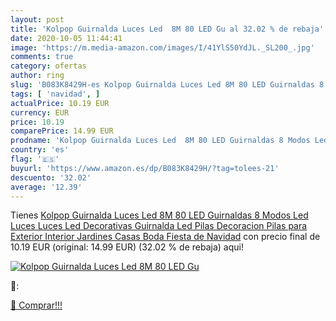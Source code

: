 ```yaml
---
layout: post
title: 'Kolpop Guirnalda Luces Led  8M 80 LED Gu al 32.02 % de rebaja'
date: 2020-10-05 11:44:41
image: 'https://m.media-amazon.com/images/I/41YlS50YdJL._SL200_.jpg'
comments: true
category: ofertas
author: ring
slug: 'B083K8429H-es Kolpop Guirnalda Luces Led 8M 80 LED Guirnaldas 8 Modos...'
tags: [ 'navidad', ]
actualPrice: 10.19 EUR
currency: EUR
price: 10.19
comparePrice: 14.99 EUR
prodname: 'Kolpop Guirnalda Luces Led  8M 80 LED Guirnaldas 8 Modos Led Luces  Luces Led Decorativas Guirnalda Led Pilas Decoracion Pilas para Exterior  Interior  Jardines  Casas  Boda  Fiesta de Navidad'
country: 'es'
flag: '🇪🇸'
buyurl: 'https://www.amazon.es/dp/B083K8429H/?tag=tolees-21'
descuento: '32.02'
average: '12.39'
---
```


Tienes [Kolpop Guirnalda Luces Led  8M 80 LED Guirnaldas 8 Modos Led Luces  Luces Led Decorativas Guirnalda Led Pilas Decoracion Pilas para Exterior  Interior  Jardines  Casas  Boda  Fiesta de Navidad](https://www.amazon.es/dp/B083K8429H/?tag=tolees-21) con precio final de  10.19 EUR (original: 14.99 EUR) (32.02 %  de rebaja) aqui!

[![Kolpop Guirnalda Luces Led  8M 80 LED Gu](https://m.media-amazon.com/images/I/41YlS50YdJL._SL200_.jpg)](https://www.amazon.es/dp/B083K8429H/?tag=tolees-21)

🔎:


[🛒 Comprar!!!](https://www.amazon.es/dp/B083K8429H/?tag=tolees-21)
